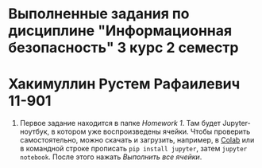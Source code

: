 # Выполненные задания по дисциплине "Информационная безопасность" 3 курс 2 семестр
# Хакимуллин Рустем Рафаилевич 11-901
1. Первое задание находится в папке *Homework 1*. Там будет Jupyter-ноутбук, в котором уже воспроизведены ячейки. Чтобы проверить самостоятельно, можно скачать и загрузить, например, в [Colab](https://colab.research.google.com) или в командной строке прописать `pip install jupyter`, затем `jupyter notebook`. После этого нажать *Выполнить все ячейки*.
